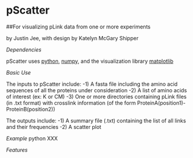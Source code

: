 # pScatter

##For visualizing pLink data from one or more experiments

by Justin Jee, with design by Katelyn McGary Shipper

*Dependencies*

pScatter uses [python](https://www.python.org/downloads/), [numpy](http://www.numpy.org/), and the visualization library [matplotlib](http://matplotlib.org/)

*Basic Use*

The inputs to pScatter include:
-1) A fasta file including the amino acid sequences of all the proteins under consideration
-2) A list of amino acids of interest (ex: K or CM)
-3) One or more directories containing pLink files (in .txt format) with crosslink information (of the form ProteinA(position1)-ProteinB(position2))

The outputs include:
-1) A summary file (.txt) containing the list of all links and their frequencies
-2) A scatter plot

*Example*
python XXX

*Features*
